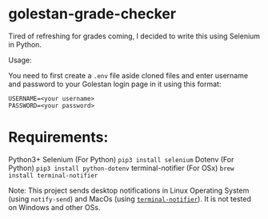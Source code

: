 # golestan-grade-checker
Tired of refreshing for grades coming, I decided to write this using Selenium in Python.

Usage:

You need to first create a `.env` file aside cloned files and enter username and password to your Golestan login page in it using this format:
```
USERNAME=<your username>
PASSWORD=<your password>
```

# Requirements:
Python3+
Selenium (For Python)  `pip3 install selenium`
Dotenv (For Python) `pip3 install python-dotenv`
terminal-notifier (For OSx) `brew install terminal-notifier`

Note: This project sends desktop notifications in Linux Operating System (using `notify-send`) and MacOs (using [`terminal-notifier`](https://github.com/julienXX/terminal-notifier)). It is not tested on Windows and other OSs.
